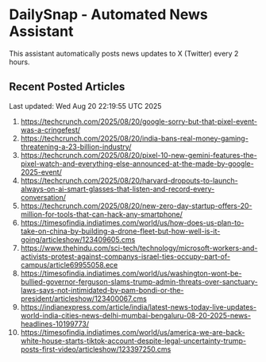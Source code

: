# DailySnap - Automated News Assistant

This assistant automatically posts news updates to X (Twitter) every 2 hours.

## Recent Posted Articles

Last updated: Wed Aug 20 22:19:55 UTC 2025

1. https://techcrunch.com/2025/08/20/google-sorry-but-that-pixel-event-was-a-cringefest/
2. https://techcrunch.com/2025/08/20/india-bans-real-money-gaming-threatening-a-23-billion-industry/
3. https://techcrunch.com/2025/08/20/pixel-10-new-gemini-features-the-pixel-watch-and-everything-else-announced-at-the-made-by-google-2025-event/
4. https://techcrunch.com/2025/08/20/harvard-dropouts-to-launch-always-on-ai-smart-glasses-that-listen-and-record-every-conversation/
5. https://techcrunch.com/2025/08/20/new-zero-day-startup-offers-20-million-for-tools-that-can-hack-any-smartphone/
6. https://timesofindia.indiatimes.com/world/us/how-does-us-plan-to-take-on-china-by-building-a-drone-fleet-but-how-well-is-it-going/articleshow/123409605.cms
7. https://www.thehindu.com/sci-tech/technology/microsoft-workers-and-activists-protest-against-companys-israel-ties-occupy-part-of-campus/article69955058.ece
8. https://timesofindia.indiatimes.com/world/us/washington-wont-be-bullied-governor-ferguson-slams-trump-admin-threats-over-sanctuary-laws-says-not-intimidated-by-pam-bondi-or-the-president/articleshow/123400067.cms
9. https://indianexpress.com/article/india/latest-news-today-live-updates-world-india-cities-news-delhi-mumbai-bengaluru-08-20-2025-news-headlines-10199773/
10. https://timesofindia.indiatimes.com/world/us/america-we-are-back-white-house-starts-tiktok-account-despite-legal-uncertainty-trump-posts-first-video/articleshow/123397250.cms
